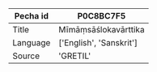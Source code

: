 |Pecha id | P0C8BC7F5
| --- | --- 
|Title | Mīmāṃsāślokavārttika 
|Language | ['English', 'Sanskrit']
|Source | 'GRETIL'